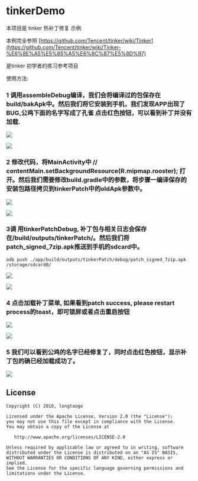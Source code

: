 # tinkerDemo
本项目是 tinker 热补丁修复 示例

本例完全参照 [https://github.com/Tencent/tinker/wiki/Tinker](https://github.com/Tencent/tinker/wiki/Tinker-%E6%8E%A5%E5%85%A5%E6%8C%87%E5%8D%97)

是tinker 初学者的练习参考项目

使用方法:



### 1 调用assembleDebug编译，我们会将编译过的包保存在build/bakApk中。然后我们将它安装到手机，我们发现APP出现了BUG,公鸡下面的名字写成了孔雀 点击红色按钮，可以看到补丁并没有加载.


![](https://github.com/longtaoge/tinkerDemo/blob/master/app/src/main/res/drawable/tinker11.png)



![](https://github.com/longtaoge/tinkerDemo/blob/master/app/src/main/res/drawable/tinker6.jpg)



### 2 修改代码，将MainActivity中  //  contentMain.setBackgroundResource(R.mipmap.rooster); 打开。然后我们需要修改build.gradle中的参数，将步骤一编译保存的安装包路径拷贝到tinkerPatch中的oldApk参数中。

![](https://github.com/longtaoge/tinkerDemo/blob/master/app/src/main/res/drawable/tinker8.png)


![](https://github.com/longtaoge/tinkerDemo/blob/master/app/src/main/res/drawable/tinker9.png)




### 3调 用tinkerPatchDebug, 补丁包与相关日志会保存在/build/outputs/tinkerPatch/。然后我们将patch_signed_7zip.apk推送到手机的sdcard中。



    adb push ./app/build/outputs/tinkerPatch/debug/patch_signed_7zip.apk /storage/sdcard0/


![](https://github.com/longtaoge/tinkerDemo/blob/master/app/src/main/res/drawable/tinker4_1.png)

![](https://github.com/longtaoge/tinkerDemo/blob/master/app/src/main/res/drawable/tinker4_2.png)




### 4 点击加载补丁菜单, 如果看到patch success, please restart process的toast，即可锁屏或者点击重启按钮 

![](https://github.com/longtaoge/tinkerDemo/blob/master/app/src/main/res/drawable/tinker3.jpg)

![](https://github.com/longtaoge/tinkerDemo/blob/master/app/src/main/res/drawable/tinker31.jpg)



### 5 我们可以看到公鸡的名字已经修复了，同时点击红色按钮，显示补丁包的确已经加载成功了。 

![](https://github.com/longtaoge/tinkerDemo/blob/master/app/src/main/res/drawable/tinker5.jpg)





License
--------

    Copyright (C) 2016, longtaoge

    Licensed under the Apache License, Version 2.0 (the "License");
    you may not use this file except in compliance with the License.
    You may obtain a copy of the License at

       http://www.apache.org/licenses/LICENSE-2.0

    Unless required by applicable law or agreed to in writing, software
    distributed under the License is distributed on an "AS IS" BASIS,
    WITHOUT WARRANTIES OR CONDITIONS OF ANY KIND, either express or implied.
    See the License for the specific language governing permissions and
    limitations under the License.
